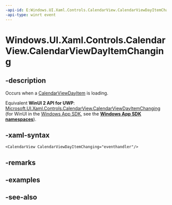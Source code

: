 ```yaml
---
-api-id: E:Windows.UI.Xaml.Controls.CalendarView.CalendarViewDayItemChanging
-api-type: winrt event
---
```


<!-- Event syntax
public event Windows.Foundation.TypedEventHandler CalendarViewDayItemChanging<Windows.UI.Xaml.Controls.CalendarView,  Windows.UI.Xaml.Controls.CalendarViewDayItemChangingEventArgs>
-->

# Windows.UI.Xaml.Controls.CalendarView.CalendarViewDayItemChanging

## -description
Occurs when a [CalendarViewDayItem](calendarviewdayitem.md) is loading.

Equivalent **WinUI 2 API for UWP**: [Microsoft.UI.Xaml.Controls.CalendarView.CalendarViewDayItemChanging](/windows/winui/api/microsoft.ui.xaml.controls.calendarview.calendarviewdayitemchanging) (for WinUI in the [Windows App SDK](/windows/apps/windows-app-sdk/), see the **[Windows App SDK namespaces](/windows/windows-app-sdk/api/winrt/)**).

## -xaml-syntax
```xaml
<CalendarView CalendarViewDayItemChanging="eventhandler"/>
```


## -remarks

## -examples

## -see-also
